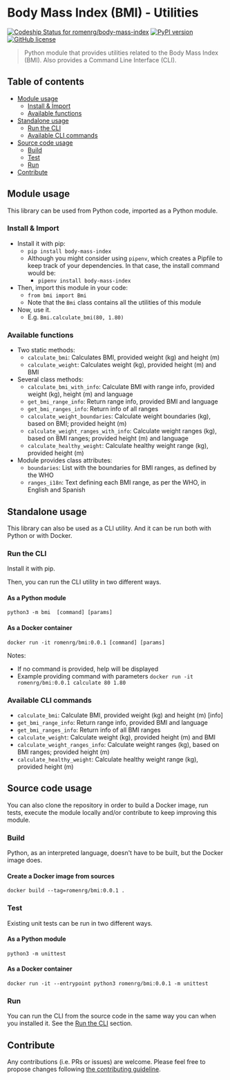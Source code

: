 # Body Mass Index (BMI) - Utilities
[![Codeship Status for romenrg/body-mass-index](https://app.codeship.com/projects/e0077cc0-7641-43c1-9cb1-1b41646a852d/status?branch=master)](https://app.codeship.com/projects/422578) [![PyPI version](https://badge.fury.io/py/body-mass-index.svg)](https://badge.fury.io/py/body-mass-index) [![GitHub license](https://img.shields.io/github/license/romenrg/body-mass-index?color=blue)](https://github.com/romenrg/body-mass-index/blob/master/LICENSE)
> Python module that provides utilities related to the Body Mass Index (BMI). Also provides a Command Line Interface (CLI). 

## Table of contents

- [Module usage](#module-usage)
    - [Install & Import](#install--import)
    - [Available functions](#available-functions)
- [Standalone usage](#standalone-usage)
    - [Run the CLI](#run-the-cli)
    - [Available CLI commands](#available-cli-commands)
- [Source code usage](#source-code-usage)
    - [Build](#build)
    - [Test](#test)
    - [Run](#run)
- [Contribute](#contribute)

## <a id="module-usage"></a>Module usage

This library can be used from Python code, imported as a Python module.

### <a id="install--import"></a>Install & Import

 * Install it with pip:
    * `pip install body-mass-index`
    * Although you might consider using `pipenv`, which creates a Pipfile to keep track of your dependencies. 
    In that case, the install command would be:
        * `pipenv install body-mass-index`
 * Then, import this module in your code:
     * `from bmi import Bmi`
     * Note that the `Bmi` class contains all the utilities of this module
 * Now, use it.
     * E.g. `Bmi.calculate_bmi(80, 1.80)`
 
### <a id="available-functions"></a>Available functions

* Two static methods:
    * `calculate_bmi`: Calculates BMI, provided weight (kg) and height (m)
    * `calculate_weight`: Calculates weight (kg), provided height (m) and BMI
* Several class methods:
    * `calculate_bmi_with_info`: Calculate BMI with range info, provided weight (kg), height (m) and language
    * `get_bmi_range_info`: Return range info, provided BMI and language
    * `get_bmi_ranges_info`: Return info of all ranges
    * `calculate_weight_boundaries`: Calculate weight boundaries (kg), based on BMI; provided height (m) 
    * `calculate_weight_ranges_with_info`: Calculate weight ranges (kg), based on BMI ranges; provided height (m) and language
    * `calculate_healthy_weight`: Calculate healthy weight range (kg), provided height (m)
* Module provides class attributes:
    * `boundaries`: List with the boundaries for BMI ranges, as defined by the WHO
    * `ranges_i18n`: Text defining each BMI range, as per the WHO, in English and Spanish
   

## <a id="standalone-usage"></a>Standalone usage

This library can also be used as a CLI utility. And it can be run both with Python or with Docker.

### <a id="run-the-cli"></a>Run the CLI

Install it with pip.

Then, you can run the CLI utility in two different ways.

#### As a Python module
`python3 -m bmi  [command] [params]`

#### As a Docker container
`docker run -it romenrg/bmi:0.0.1 [command] [params]`

Notes:
* If no command is provided, help will be displayed
* Example providing command with parameters `docker run -it romenrg/bmi:0.0.1 calculate 80 1.80`

### <a id="available-cli-commands"></a>Available CLI commands

* `calculate_bmi`: Calculate BMI, provided weight (kg) and height (m) [info]
* `get_bmi_range_info`: Return range info, provided BMI and language
* `get_bmi_ranges_info`: Return info of all BMI ranges
* `calculate_weight`: Calculate weight (kg), provided height (m) and BMI
* `calculate_weight_ranges_info`: Calculate weight ranges (kg), based on BMI ranges; provided height (m)
* `calculate_healthy_weight`: Calculate healthy weight range (kg), provided height (m)


## <a id="source-code-usage"></a>Source code usage

You can also clone the repository in order to build a Docker image, run tests, execute the module locally and/or 
contribute to keep improving this module.

### <a id="build"></a>Build

Python, as an interpreted language, doesn't have to be built, but the Docker image does.

#### Create a Docker image from sources
`docker build --tag=romenrg/bmi:0.0.1 .`

### <a id="test"></a>Test

Existing unit tests can be run in two different ways.

#### As a Python module
`python3 -m unittest`

#### As a Docker container
`docker run -it --entrypoint python3 romenrg/bmi:0.0.1 -m unittest`

### <a id="run"></a>Run

You can run the CLI from the source code in the same way you can when you installed it. See the [Run the CLI](#run-the-cli) section.


## <a id="contribute"></a>Contribute

Any contributions (i.e. PRs or issues) are welcome. Please feel free to propose changes following [the contributing guideline](https://github.com/romenrg/body-mass-index/blob/master/CONTRIBUTING.md).
